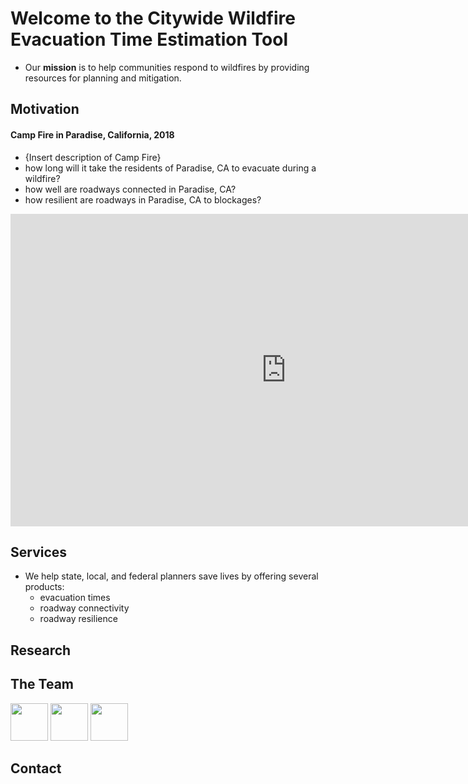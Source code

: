 # Welcome to the Citywide Wildfire Evacuation Time Estimation Tool

- Our **mission** is to help communities respond to wildfires by providing resources for planning and mitigation.

## Motivation

#### Camp Fire in Paradise, California, 2018
  - {Insert description of Camp Fire}
  - how long will it take the residents of Paradise, CA to evacuate during a wildfire?
  - how well are roadways connected in Paradise, CA?
  - how resilient are roadways in Paradise, CA to blockages?
  <iframe width="175%" height="500px" src="https://studio.unfolded.ai/public/ae438921-4fd0-471d-9c35-1ae853a8d123/embed" frameborder="0" allowfullscreen></iframe>
  
  
  
## Services
- We help state, local, and federal planners save lives by offering several products:
  - evacuation times
  - roadway connectivity
  - roadway resilience


## Research

## The Team
<img src="https://github.com/d-linnard/egress_kelper/blob/main/Images/KC.jpg" height="60" width="60">
<img src="https://github.com/d-linnard/egress_kelper/blob/main/Images/RN.JPG" height="60" width="60"> 
<img src="https://github.com/d-linnard/egress_kelper/blob/main/Images/DLW.jpg" height="60" width="60"> 

## Contact
